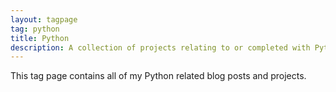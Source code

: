 ```yaml
---
layout: tagpage
tag: python
title: Python
description: A collection of projects relating to or completed with Python.
---
```

This tag page contains all of my Python related blog posts and projects.
